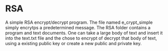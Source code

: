 # RSA
A simple RSA encrypt/decrypt program. The file named e_crypt_simple simply encrytps a predetermined message. The RSA folder contains a program and text documents. One can take a large body of text and insert it into the text.txt file and the chose to encrypt of decrypt that body of text, using a existing public key or create a new public and private key.
